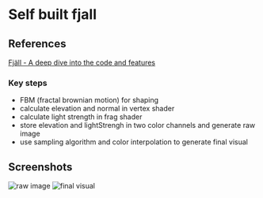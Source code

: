 # Self built fjall

## References

[Fjäll - A deep dive into the code and features](https://mirror.xyz/tengil.eth/QD_AxmNl4zyCm2-MG2FUlJemjY_jw5HOkntQC92Scks)

### Key steps

- FBM (fractal brownian motion) for shaping
- calculate elevation and normal in vertex shader
- calculate light strength in frag shader
- store elevation and lightStrengh in two color channels and generate raw image
- use sampling algorithm and color interpolation to generate final visual

## Screenshots

![raw image](https://user-images.githubusercontent.com/6185690/213358884-670646e0-3bef-4b03-8381-d0e14ad20d4f.png)
![final visual](https://user-images.githubusercontent.com/6185690/213358902-77245acd-59d1-4dd2-b6b6-cf555bbe885c.jpeg)
